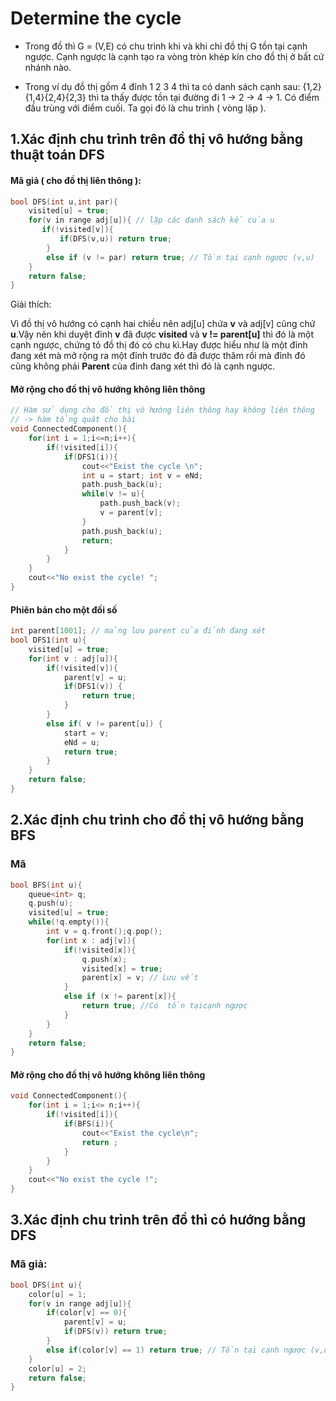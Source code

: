 # Determine the cycle

- Trong đồ thì G = (V,E) có chu trình khi và khi chỉ đồ thị G tồn tại cạnh ngược. Cạnh ngược là cạnh tạo ra vòng tròn khép kín cho đồ thị ở bất cứ nhánh nào.

- Trong ví dụ đồ thị gồm 4 đỉnh 1 2 3 4 thì ta có danh sách cạnh sau: {1,2}{1,4}{2,4}{2,3} thì ta thấy được tồn tại đường đi 1 -> 2 -> 4 -> 1. Có điểm đầu trùng với điểm cuối. Ta gọi đó là chu trình ( vòng lặp ).

## 1.Xác định chu trình trên đồ thị vô hướng bằng thuật toán DFS

#### Mã giả ( cho đồ thị liên thông ):

```cpp
bool DFS(int u,int par){
    visited[u] = true;
    for(v in range adj[u]){ // lặp các danh sách kề của u
       if(!visited[v]){
           if(DFS(v,u)) return true;         
        }
        else if (v != par) return true; // Tồn tại cạnh ngược (v,u)
    }
    return false;
}
```

Giải thích:

Vì đồ thị vô hướng có cạnh hai chiều nên adj[u] chứa **v** và adj[v] cũng chứ **u**.Vậy nên khi duyệt đỉnh **v** đã được **visited** và **v != parent[u]** thì đó là một cạnh ngược, chứng tỏ đồ thị đó có chu kì.Hay được hiểu như là một đỉnh đang xét mà mở rộng ra một đỉnh trước đó đã được thăm rồi mà đỉnh đó cũng không phải **Parent** của đỉnh đang xét thì đó là cạnh ngược. 

#### Mở rộng cho đồ thị vô hướng không liên thông

```cpp
// Hàm sử dụng cho đồ thị vô hướng liên thông hay không liên thông 
// -> hàm tổng quát cho bài
void ConnectedComponent(){
	for(int i = 1;i<=n;i++){
		if(!visited[i]){
			if(DFS1(i)){
				cout<<"Exist the cycle \n";
				int u = start; int v = eNd;
				path.push_back(u);
				while(v != u){
					path.push_back(v);
					v = parent[v];
				}
				path.push_back(u);
				return;
			}
		}
	}
	cout<<"No exist the cycle! ";
}
```

#### Phiên bản cho một đối số

```cpp
int parent[1001]; // mảng lưu parent của đỉnh đang xét
bool DFS1(int u){
	visited[u] = true;
	for(int v : adj[u]){
		if(!visited[v]){
			parent[v] = u;
			if(DFS1(v)) {
				return true;
			}
		}
		else if( v != parent[u]) {
			start = v;
			eNd = u;
			return true;
		}
	}
	return false;
}
```

## 2.Xác định chu trình cho đồ thị vô hướng bằng BFS

### Mã

```cpp
bool BFS(int u){
    queue<int> q;
    q.push(u);
    visited[u] = true;
    while(!q.empty()){
        int v = q.front();q.pop();
        for(int x : adj[v]){
            if(!visited[x]){
                q.push(x);
                visited[x] = true;
                parent[x] = v; // Lưu vết
            }
            else if (x != parent[x]){
                return true; //Có  tồn tạicạnh ngược
            }
        }
    }
    return false;
}
```

#### Mở rộng cho đồ thị vô hướng không liên thông

```cpp
void ConnectedComponent(){
	for(int i = 1;i<= n;i++){
		if(!visited[i]){
			if(BFS(i)){
				cout<<"Exist the cycle\n";
				return ;
			}
		}
	}
	cout<<"No exist the cycle !";
}
```

## 3.Xác định chu trình trên đồ thì có hướng bằng DFS

### Mã giả:

```cpp
bool DFS(int u){
    color[u] = 1;
    for(v in range adj[u]){
        if(color[v] == 0){
            parent[v] = u;
            if(DFS(v)) return true;
        }
        else if(color[v] == 1) return true; // Tồn tại cạnh ngược (v,u)    
    }
    color[u] = 2;
    return false;
}
```
